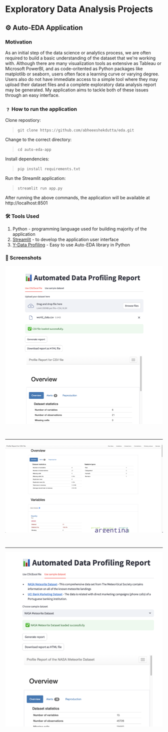 # Exploratory Data Analysis Projects

## ⚙️ Auto-EDA Application

### Motivation

As an initial step of the data science or analytics process, we are often required to build a basic understanding of the dataset that we're working with. Although there are many visualization tools as extensive as Tableau or Microsoft PowerBI, and as code-oritented as Python packages like matplotlib or seaborn, users often face a learning curve or varying degree. Users also do not have immediate access to a simple tool where they may upload their dataset files and a complete exploratory data analysis report may be generated. My application aims to tackle both of these issues through an easy interface.

### ﹖ How to run the application

Clone repostiory:

>```git clone https://github.com/abheeeshekdutta/eda.git```

Change to the correct directory:

>```cd auto-eda-app```

Install dependencies:

>```pip install requirements.txt```

Run the Streamlit application:

>```streamlit run app.py```

After running the above commands, the application will be available at http://localhost:8501

### 🛠️ Tools Used

1. Python - programming language used for building majority of the application
2. [Streamlit](https://streamlit.io) - to develop the application user interface
3. [Y-Data Profiling](https://ydata-profiling.ydata.ai/docs/master/) - Easy to use Auto-EDA library in Python

### 📸 Screenshots

![Custom Dataset](assets/custom_dataset.png)

<br><hr>

![Custom Dataset Report](assets/custom_dataset_report.png)

<br><hr>

![Builtin Dataset](assets/builtin_dataset.png)
